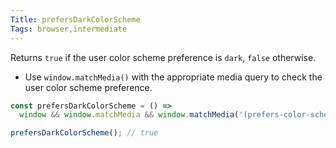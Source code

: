 ```yaml
---
Title: prefersDarkColorScheme
Tags: browser,intermediate
---
```


Returns `true` if the user color scheme preference is `dark`, `false` otherwise.

- Use `window.matchMedia()` with the appropriate media query to check the user color scheme preference.

```js
const prefersDarkColorScheme = () =>
  window && window.matchMedia && window.matchMedia('(prefers-color-scheme: dark)').matches;
```

```js
prefersDarkColorScheme(); // true
```
